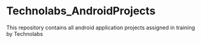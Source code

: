 # Technolabs_AndroidProjects
This repository contains all android application projects assigned in training by Technolabs 
